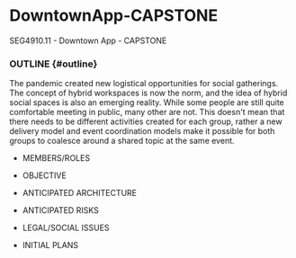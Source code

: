 # DowntownApp-CAPSTONE
SEG4910.11 - Downtown App - CAPSTONE

### OUTLINE {#outline}

The pandemic created new logistical opportunities for social gatherings. The concept of hybrid workspaces is now the norm, and the idea of hybrid social spaces is also an emerging reality. While some people are still quite comfortable meeting in public, many other are not. This doesn't mean that there needs to be different activities created for each group, rather a new delivery model and event coordination models make it possible for both groups to coalesce around a shared topic at the same event.

- MEMBERS/ROLES

- OBJECTIVE

- ANTICIPATED ARCHITECTURE

- ANTICIPATED RISKS

- LEGAL/SOCIAL ISSUES

- INITIAL PLANS
